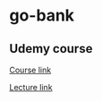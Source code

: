 # go-bank

## Udemy course
[Course link](https://www.udemy.com/course/go-the-complete-guide/)

[Lecture link](https://www.udemy.com/course/go-the-complete-guide/learn/lecture/40838156#overview)